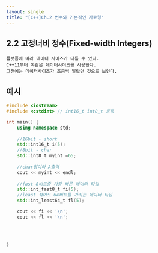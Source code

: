 ```yaml
---
layout: single
title: "[C++]Ch.2 변수와 기본적인 자료형"
---
```


## 2.2 고정너비 정수(Fixed-width Integers)
    플랫폼에 따라 데이터 사이즈가 다를 수 있다.
    C++11부터 똑같은 데이터사이즈를 사용한다.
    그전에는 데이터사이즈가 조금씩 달랐던 것으로 보인다.

## 예시
```c++
#include <iostream>
#include <cstdint> // int16_t int8_t 등등

int main() {
    using namespace std;
    
    //16bit - short
    std::int16_t i(5);
    //8bit - char
    std::int8_t myint =65;
    
    //char형이라 A출력
    cout << myint << endl;
    
    //fast 8비트중 가장 빠른 데이터 타입    
    std::int_fast8_t fi(5);
    //least 적어도 64비트를 가지는 데이터 타입
    std::int_least64_t fl(5);

    cout << fi << '\n';
    cout << fl << '\n';
    
    

    
}

```